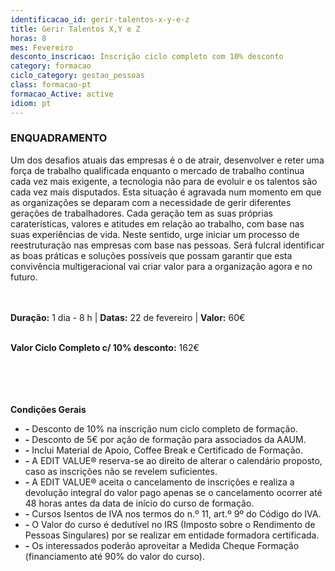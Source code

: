```yaml
---
identificacao_id: gerir-talentos-x-y-e-z
title: Gerir Talentos X,Y e Z
horas: 8
mes: Fevereiro
desconto_inscricao: Inscrição ciclo completo com 10% desconto
category: formacao
ciclo_category: gestao_pessoas
class: formacao-pt
formacao_Active: active
idiom: pt
---
```



### **ENQUADRAMENTO**
Um dos desafios atuais das empresas é o de atrair, desenvolver e reter uma força de trabalho qualificada enquanto o mercado de trabalho continua cada vez mais exigente, a tecnologia não para de evoluir e os talentos são cada vez mais disputados. Esta situação é agravada num momento em que as organizações se deparam com a necessidade de gerir diferentes gerações de trabalhadores. Cada geração tem as suas próprias caraterísticas, valores e atitudes em relação ao trabalho, com base nas suas experiências de vida. Neste sentido, urge iniciar um processo de reestruturação nas empresas com base nas pessoas. Será fulcral identificar as boas práticas e soluções possíveis que possam garantir que esta convivência multigeracional vai criar valor para a organização agora e no futuro.<br><br><br>

 

**Duração:** 1 dia - 8 h  \|  **Datas:** 22 de fevereiro  \|  **Valor:** 60€<br><br>

 

**Valor Ciclo Completo c/ 10% desconto:** 162€<br><br><br><br><br>

**Condições Gerais**

+ **\-** Desconto de 10% na inscrição num ciclo completo de formação.
+ **\-** Desconto de 5€ por ação de formação para associados da AAUM.
+ **\-** Inclui Material de Apoio, Coffee Break e Certificado de Formação.
+ **\-** A EDIT VALUE® reserva-se ao direito de alterar o calendário proposto, caso as inscrições não se revelem suficientes.
+ **\-** A EDIT VALUE® aceita o cancelamento de inscrições e realiza a devolução integral do valor pago apenas se o cancelamento ocorrer até 48 horas antes da data de início do curso de formação.
+ **\-** Cursos Isentos de IVA nos termos do n.º 11, art.º 9º do Código do IVA.
+ **\-** O Valor do curso é dedutível no IRS (Imposto sobre o Rendimento de Pessoas Singulares) por se realizar em entidade formadora certificada.
+ **\-** Os interessados poderão aproveitar a Medida Cheque Formação (financiamento até 90% do valor do curso).